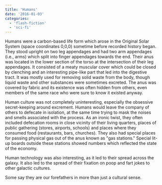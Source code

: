 ```yaml
---
title: 'Humans'
date: '2016-01-03'
categories:
  - 'flash-fiction'
  - 'sci-fi'
---
```


Humans were a carbon-based life form which arose in the Original Solar System
(space coordinates 0,0,0) sometime before recorded history began. They stood
upright on two leg appendages and had two arm appendages (i.e., arms) which
split into finger appendages towards the end. Their anus was located in the
lower section of the torso at the intersection of their leg appendages. It
consisted of a meaty muscular cover which could be closed by clenching and an
interesting pipe-like part that led into the digestive tract. It was mostly used
for removing solid waste from the body, though liquid waste and other substances
were sometimes excreted. The anus was covered by fabric and its existence was
often hidden from others, even members of the same race who were sure to know it
existed anyway.

<!-- truncate -->

Human culture was not completely uninteresting, especially the obsessive
secret-keeping around excrement. Humans would leave the company of others to
defecate in isolation, at the same time trying to mask the noises and smells
associated with the process. As an ironic twist, they often included defecation
rooms in close vicinity of their living quarters, places of public gathering
(stores, airports, schools) and places where they consumed food (restaurants,
bars, churches). They also had special places for passing physical gas out of
the anus known as "gas stations." Special lit-up boards outside these stations
showed numbers which reflected the state of the economy.

Human technology was also interesting, as it led to their spread across the
galaxy. It also led to the spread of their fixation on poop and fart jokes to
other galactic cultures.

Some say they are our forefathers in more than just a cultural sense.
